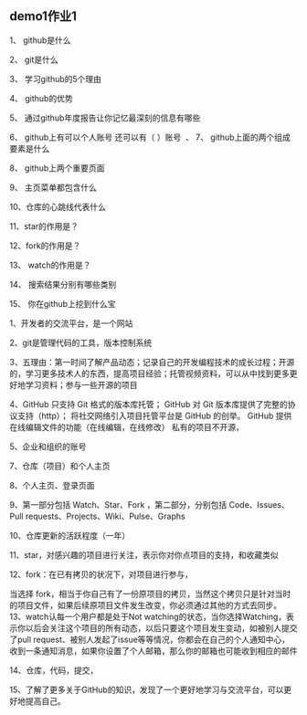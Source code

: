 ## demo1作业1

1、 github是什么

  2、 git是什么
  
  3、 学习github的5个理由
  
  4、 github的优势
  
  5、 通过github年度报告让你记忆最深刻的信息有哪些
  
  6、 github上有可以个人账号 还可以有（ ）账号
  、
  7、 github上面的两个组成要素是什么
  
  8、 github上两个重要页面
  
  9、 主页菜单都包含什么
  
  10、仓库的心跳线代表什么
  
  11、star的作用是？
  
  12、fork的作用是？
  
  13、 watch的作用是？
  
  14、 搜索结果分别有哪些类别
  
  15、 你在github上挖到什么宝
  
1、开发者的交流平台，是一个网站

2、git是管理代码的工具，版本控制系统

3、五理由：第一时间了解产品动态；记录自己的开发编程技术的成长过程；开源的，学习更多技术人的东西，提高项目经验；托管视频资料，可以从中找到更多更好地学习资料；参与一些开源的项目

4、GitHub 只支持 Git 格式的版本库托管；
GitHub 对 Git 版本库提供了完整的协议支持（http）；
将社交网络引入项目托管平台是 GitHub 的创举。
GitHub 提供在线编辑文件的功能（在线编辑，在线修改）
私有的项目不开源，

5、企业和组织的账号

7、仓库（项目）和个人主页

8、个人主页、登录页面

9、第一部分包括 Watch、Star、Fork ，第二部分，分别包括 Code、Issues、Pull requests、Projects、Wiki、Pulse、Graphs

10、仓库更新的活跃程度（一年）

11、star，对感兴趣的项目进行关注，表示你对你点项目的支持，和收藏类似

12、fork：在已有拷贝的状况下，对项目进行参与，

当选择 fork，相当于你自己有了一份原项目的拷贝，当然这个拷贝只是针对当时的项目文件，如果后续原项目文件发生改变，你必须通过其他的方式去同步。
13、watch认每一个用户都是处于Not watching的状态，当你选择Watching，表示你以后会关注这个项目的所有动态，以后只要这个项目发生变动，如被别人提交了pull request、被别人发起了issue等等情况，你都会在自己的个人通知中心，收到一条通知消息，如果你设置了个人邮箱，那么你的邮箱也可能收到相应的邮件

14、仓库，代码，提交，

15、了解了更多关于GitHub的知识，发现了一个更好地学习与交流平台，可以更好地提高自己。

